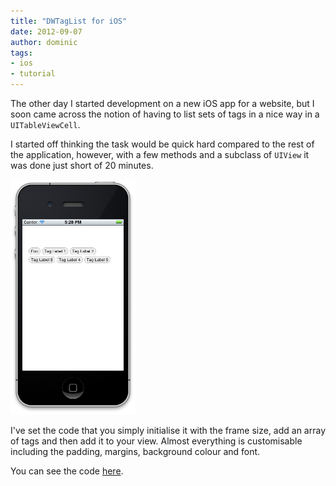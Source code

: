 ```yaml
---
title: "DWTagList for iOS"
date: 2012-09-07
author: dominic
tags:
- ios
- tutorial
---
```


The other day I started development on a new iOS app for a website, but I soon came across the notion of having to list sets of tags in a nice way in a `UITableViewCell`.

I started off thinking the task would be quick hard compared to the rest of the application, however, with a few methods and a subclass of `UIView` it was done just short of 20 minutes.

<img width="200" src="/blog/dwtaglist-for-ios/dwtaglist.png" />

I've set the code that you simply initialise it with the frame size, add an array of tags and then add it to your view. Almost everything is customisable including the padding, margins, background colour and font.

You can see the code [here](https://github.com/domness/DWTagList).
